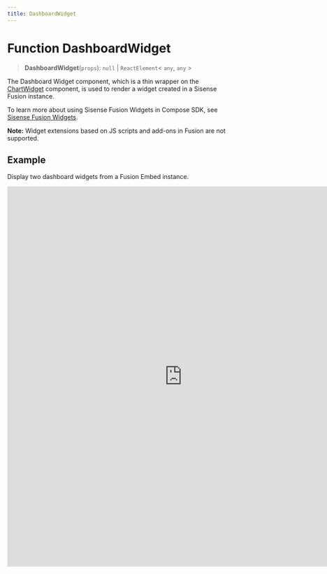 ```yaml
---
title: DashboardWidget
---
```


# Function DashboardWidget <Badge type="fusionEmbed" text="Fusion Embed" />

> **DashboardWidget**(`props`): `null` \| `ReactElement`\< `any`, `any` \>

The Dashboard Widget component, which is a thin wrapper on the [ChartWidget](../dashboarding/function.ChartWidget.md) component,
is used to render a widget created in a Sisense Fusion instance.

To learn more about using Sisense Fusion Widgets in Compose SDK,
see [Sisense Fusion Widgets](/guides/sdk/guides/charts/guide-fusion-widgets.html).

**Note:** Widget extensions based on JS scripts and add-ons in Fusion are not supported.

## Example

Display two dashboard widgets from a Fusion Embed instance.

<iframe
 src='https://csdk-playground.sisense.com/?example=fusion-assets%2Ffusion-widgets&mode=docs'
 width=800
 height=870
 style='border:none;'
/>

## Parameters

| Parameter | Type |
| :------ | :------ |
| `props` | [`DashboardWidgetProps`](../interfaces/interface.DashboardWidgetProps.md) |

## Returns

`null` \| `ReactElement`\< `any`, `any` \>
